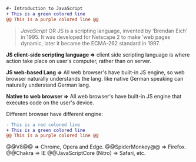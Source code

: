 ```diff
#- Introduction to JavaScript 
+ This is a green colored line
@@ This is a purple colored line @@
```
 >*JavaScript* OR JS is a scripting language, invented by ‘Brendan Eich’ in 1995. It was developed for Netscape 2 to make 'web pages dynamic, later it became the ECMA-262 standard in 1997.

**JS client-side scripting language =>** client side scripting language is where action take place on user's computer, rather than on server.

**JS web-based Lang =>** All web browser's have built-in JS engine, so web browser naturally understands the lang. like native German speaking can naturally understand German lang.

**Native to web browser =>** All web browser's have built-in JS engine that executes code on the user's device.

Different browser have different engine:
```diff
- This is a red colored line
+ This is a green colored line
@@ This is a purple colored line @@
```
@@V8@@ => Chrome, Opera and Edge.
@@SpiderMonkey@@ => Firefox.
@@Chakra => IE
@@JavaScriptCore (Nitro) => Safari, etc.
